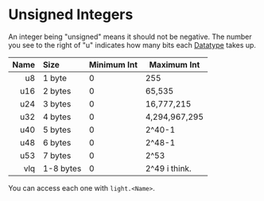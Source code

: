 # Unsigned Integers

An integer being "unsigned" means it should not be negative. The number you see to the right of "u" indicates how many
bits each [Datatype](../index.md) takes up.

| Name | Size      | Minimum Int    | Maximum Int   |
| ---: | :-------- | -------------- | ------------- |
| u8   | 1 byte    | 0              | 255           |
| u16  | 2 bytes   | 0              | 65,535        |
| u24  | 3 bytes   | 0              | 16,777,215    |
| u32  | 4 bytes   | 0              | 4,294,967,295 |
| u40  | 5 bytes   | 0              | 2^40-1        |
| u48  | 6 bytes   | 0              | 2^48-1        |
| u53  | 7 bytes   | 0              | 2^53          |
| vlq  | 1-8 bytes | 0              | 2^49 i think. |

You can access each one with `light.<Name>`.
